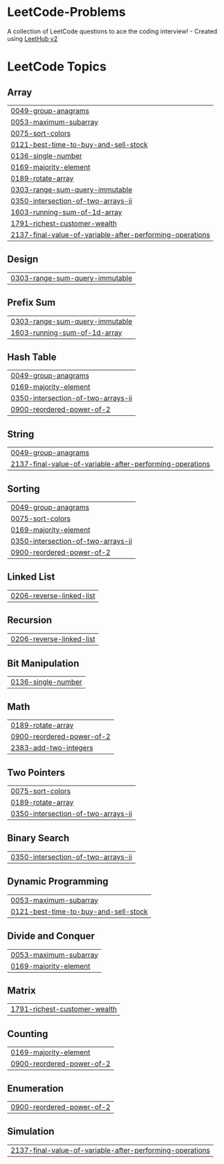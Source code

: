 # LeetCode-Problems
A collection of LeetCode questions to ace the coding interview! - Created using [LeetHub v2](https://github.com/arunbhardwaj/LeetHub-2.0)

<!---LeetCode Topics Start-->
# LeetCode Topics
## Array
|  |
| ------- |
| [0049-group-anagrams](https://github.com/abhaysoni512/LeetCode-Problems/tree/master/0049-group-anagrams) |
| [0053-maximum-subarray](https://github.com/abhaysoni512/LeetCode-Problems/tree/master/0053-maximum-subarray) |
| [0075-sort-colors](https://github.com/abhaysoni512/LeetCode-Problems/tree/master/0075-sort-colors) |
| [0121-best-time-to-buy-and-sell-stock](https://github.com/abhaysoni512/LeetCode-Problems/tree/master/0121-best-time-to-buy-and-sell-stock) |
| [0136-single-number](https://github.com/abhaysoni512/LeetCode-Problems/tree/master/0136-single-number) |
| [0169-majority-element](https://github.com/abhaysoni512/LeetCode-Problems/tree/master/0169-majority-element) |
| [0189-rotate-array](https://github.com/abhaysoni512/LeetCode-Problems/tree/master/0189-rotate-array) |
| [0303-range-sum-query-immutable](https://github.com/abhaysoni512/LeetCode-Problems/tree/master/0303-range-sum-query-immutable) |
| [0350-intersection-of-two-arrays-ii](https://github.com/abhaysoni512/LeetCode-Problems/tree/master/0350-intersection-of-two-arrays-ii) |
| [1603-running-sum-of-1d-array](https://github.com/abhaysoni512/LeetCode-Problems/tree/master/1603-running-sum-of-1d-array) |
| [1791-richest-customer-wealth](https://github.com/abhaysoni512/LeetCode-Problems/tree/master/1791-richest-customer-wealth) |
| [2137-final-value-of-variable-after-performing-operations](https://github.com/abhaysoni512/LeetCode-Problems/tree/master/2137-final-value-of-variable-after-performing-operations) |
## Design
|  |
| ------- |
| [0303-range-sum-query-immutable](https://github.com/abhaysoni512/LeetCode-Problems/tree/master/0303-range-sum-query-immutable) |
## Prefix Sum
|  |
| ------- |
| [0303-range-sum-query-immutable](https://github.com/abhaysoni512/LeetCode-Problems/tree/master/0303-range-sum-query-immutable) |
| [1603-running-sum-of-1d-array](https://github.com/abhaysoni512/LeetCode-Problems/tree/master/1603-running-sum-of-1d-array) |
## Hash Table
|  |
| ------- |
| [0049-group-anagrams](https://github.com/abhaysoni512/LeetCode-Problems/tree/master/0049-group-anagrams) |
| [0169-majority-element](https://github.com/abhaysoni512/LeetCode-Problems/tree/master/0169-majority-element) |
| [0350-intersection-of-two-arrays-ii](https://github.com/abhaysoni512/LeetCode-Problems/tree/master/0350-intersection-of-two-arrays-ii) |
| [0900-reordered-power-of-2](https://github.com/abhaysoni512/LeetCode-Problems/tree/master/0900-reordered-power-of-2) |
## String
|  |
| ------- |
| [0049-group-anagrams](https://github.com/abhaysoni512/LeetCode-Problems/tree/master/0049-group-anagrams) |
| [2137-final-value-of-variable-after-performing-operations](https://github.com/abhaysoni512/LeetCode-Problems/tree/master/2137-final-value-of-variable-after-performing-operations) |
## Sorting
|  |
| ------- |
| [0049-group-anagrams](https://github.com/abhaysoni512/LeetCode-Problems/tree/master/0049-group-anagrams) |
| [0075-sort-colors](https://github.com/abhaysoni512/LeetCode-Problems/tree/master/0075-sort-colors) |
| [0169-majority-element](https://github.com/abhaysoni512/LeetCode-Problems/tree/master/0169-majority-element) |
| [0350-intersection-of-two-arrays-ii](https://github.com/abhaysoni512/LeetCode-Problems/tree/master/0350-intersection-of-two-arrays-ii) |
| [0900-reordered-power-of-2](https://github.com/abhaysoni512/LeetCode-Problems/tree/master/0900-reordered-power-of-2) |
## Linked List
|  |
| ------- |
| [0206-reverse-linked-list](https://github.com/abhaysoni512/LeetCode-Problems/tree/master/0206-reverse-linked-list) |
## Recursion
|  |
| ------- |
| [0206-reverse-linked-list](https://github.com/abhaysoni512/LeetCode-Problems/tree/master/0206-reverse-linked-list) |
## Bit Manipulation
|  |
| ------- |
| [0136-single-number](https://github.com/abhaysoni512/LeetCode-Problems/tree/master/0136-single-number) |
## Math
|  |
| ------- |
| [0189-rotate-array](https://github.com/abhaysoni512/LeetCode-Problems/tree/master/0189-rotate-array) |
| [0900-reordered-power-of-2](https://github.com/abhaysoni512/LeetCode-Problems/tree/master/0900-reordered-power-of-2) |
| [2383-add-two-integers](https://github.com/abhaysoni512/LeetCode-Problems/tree/master/2383-add-two-integers) |
## Two Pointers
|  |
| ------- |
| [0075-sort-colors](https://github.com/abhaysoni512/LeetCode-Problems/tree/master/0075-sort-colors) |
| [0189-rotate-array](https://github.com/abhaysoni512/LeetCode-Problems/tree/master/0189-rotate-array) |
| [0350-intersection-of-two-arrays-ii](https://github.com/abhaysoni512/LeetCode-Problems/tree/master/0350-intersection-of-two-arrays-ii) |
## Binary Search
|  |
| ------- |
| [0350-intersection-of-two-arrays-ii](https://github.com/abhaysoni512/LeetCode-Problems/tree/master/0350-intersection-of-two-arrays-ii) |
## Dynamic Programming
|  |
| ------- |
| [0053-maximum-subarray](https://github.com/abhaysoni512/LeetCode-Problems/tree/master/0053-maximum-subarray) |
| [0121-best-time-to-buy-and-sell-stock](https://github.com/abhaysoni512/LeetCode-Problems/tree/master/0121-best-time-to-buy-and-sell-stock) |
## Divide and Conquer
|  |
| ------- |
| [0053-maximum-subarray](https://github.com/abhaysoni512/LeetCode-Problems/tree/master/0053-maximum-subarray) |
| [0169-majority-element](https://github.com/abhaysoni512/LeetCode-Problems/tree/master/0169-majority-element) |
## Matrix
|  |
| ------- |
| [1791-richest-customer-wealth](https://github.com/abhaysoni512/LeetCode-Problems/tree/master/1791-richest-customer-wealth) |
## Counting
|  |
| ------- |
| [0169-majority-element](https://github.com/abhaysoni512/LeetCode-Problems/tree/master/0169-majority-element) |
| [0900-reordered-power-of-2](https://github.com/abhaysoni512/LeetCode-Problems/tree/master/0900-reordered-power-of-2) |
## Enumeration
|  |
| ------- |
| [0900-reordered-power-of-2](https://github.com/abhaysoni512/LeetCode-Problems/tree/master/0900-reordered-power-of-2) |
## Simulation
|  |
| ------- |
| [2137-final-value-of-variable-after-performing-operations](https://github.com/abhaysoni512/LeetCode-Problems/tree/master/2137-final-value-of-variable-after-performing-operations) |
<!---LeetCode Topics End-->